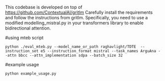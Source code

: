 This codebase is developed on top of https://github.com/ContextualAI/gritlm
Carefully install the requirements and follow the instructions from gritlm.
Specifically, you need to use a modified modelling_mistral.py in your transformers library to enable bidirectional attention.


#using mteb script
```
python ./eval_mteb.py --model_name_or_path raghavlight/TDTE  --instruction_set e5 --instruction_format mistral --task_names ArguAna --attn bbcc --attn_implementation sdpa --batch_size 32
```

#example usage
```
python example_usage.py
```